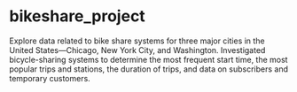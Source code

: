 # bikeshare_project
Explore data related to bike share systems for three major cities in the United States—Chicago, New York City, and Washington.
Investigated bicycle-sharing systems to determine the most frequent start time, the most popular trips and stations, the duration of trips, and data on subscribers and temporary customers.


